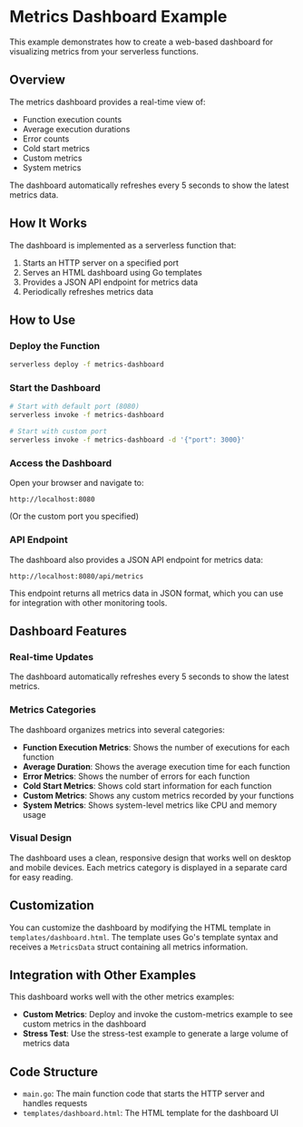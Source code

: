 # Metrics Dashboard Example

This example demonstrates how to create a web-based dashboard for visualizing metrics from your serverless functions.

## Overview

The metrics dashboard provides a real-time view of:

- Function execution counts
- Average execution durations
- Error counts
- Cold start metrics
- Custom metrics
- System metrics

The dashboard automatically refreshes every 5 seconds to show the latest metrics data.

## How It Works

The dashboard is implemented as a serverless function that:

1. Starts an HTTP server on a specified port
2. Serves an HTML dashboard using Go templates
3. Provides a JSON API endpoint for metrics data
4. Periodically refreshes metrics data

## How to Use

### Deploy the Function

```bash
serverless deploy -f metrics-dashboard
```

### Start the Dashboard

```bash
# Start with default port (8080)
serverless invoke -f metrics-dashboard

# Start with custom port
serverless invoke -f metrics-dashboard -d '{"port": 3000}'
```

### Access the Dashboard

Open your browser and navigate to:

```
http://localhost:8080
```

(Or the custom port you specified)

### API Endpoint

The dashboard also provides a JSON API endpoint for metrics data:

```
http://localhost:8080/api/metrics
```

This endpoint returns all metrics data in JSON format, which you can use for integration with other monitoring tools.

## Dashboard Features

### Real-time Updates

The dashboard automatically refreshes every 5 seconds to show the latest metrics.

### Metrics Categories

The dashboard organizes metrics into several categories:

- **Function Execution Metrics**: Shows the number of executions for each function
- **Average Duration**: Shows the average execution time for each function
- **Error Metrics**: Shows the number of errors for each function
- **Cold Start Metrics**: Shows cold start information for each function
- **Custom Metrics**: Shows any custom metrics recorded by your functions
- **System Metrics**: Shows system-level metrics like CPU and memory usage

### Visual Design

The dashboard uses a clean, responsive design that works well on desktop and mobile devices. Each metrics category is displayed in a separate card for easy reading.

## Customization

You can customize the dashboard by modifying the HTML template in `templates/dashboard.html`. The template uses Go's template syntax and receives a `MetricsData` struct containing all metrics information.

## Integration with Other Examples

This dashboard works well with the other metrics examples:

- **Custom Metrics**: Deploy and invoke the custom-metrics example to see custom metrics in the dashboard
- **Stress Test**: Use the stress-test example to generate a large volume of metrics data

## Code Structure

- `main.go`: The main function code that starts the HTTP server and handles requests
- `templates/dashboard.html`: The HTML template for the dashboard UI
